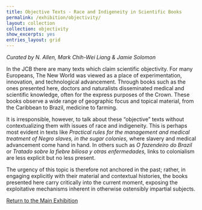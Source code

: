 ```yaml
---
title: Objective Texts - Race and Indigeneity in Scientific Books
permalink: /exhibition/objectivity/
layout: collection
collection: objectivity
show_excerpts: yes
entries_layout: grid
---
```

*Curated by N. Allen, Mark Chih-Wei Liang & Jamie Solomon*

In the JCB there are many texts which claim scientific objectivity. For many Europeans, The New World was viewed as a place of experimentation, innovation, and technological advancement. Through books such as the ones presented here, doctors and naturalists disseminated medical and scientific knowledge, often for the express purposes of the Crown. These books observe a wide range of geographic focus and topical material, from the Caribbean to Brazil, medicine to farming.

It is irresponsible, however, to talk about these “objective” texts without contextualizing them with issues of race and indigeneity. This is perhaps most evident in texts like *Practical rules for the management and medical treatment of Negro slaves, in the sugar colonies,* where slavery and medical advancement come hand in hand.
In others such as *O fazendeiro do Brazil* or *Tratado sobre la fiebre biliosa y otras enfermedades,* links to colonialism are less explicit but no less present.

The urgency of this topic is therefore not anchored in the past; rather, in engaging explicitly with their material and contextual histories, the books presented here carry critically into the current moment, exposing the exploitative mechanisms inherent in otherwise ostensibly impartial subjects.

[Return to the Main Exhibition](/exhibition)


<!-- collection: exhibition
entries_layout: grid
show_excerpts: false
permalink: /exhibition/home/
 -->